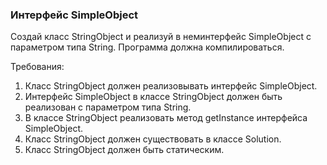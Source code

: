 
### Интерфейс SimpleObject

Создай класс StringObject и реализуй в неминтерфейс SimpleObject с параметром типа String.
Программа должна компилироваться.


Требования:
1.	Класс StringObject должен реализовывать интерфейс SimpleObject.
2.	Интерфейс SimpleObject в классе StringObject должен быть реализован с параметром типа String.
3.	В классе StringObject реализовать метод getInstance интерфейса SimpleObject.
4.	Класс StringObject должен существовать в классе Solution.
5.	Класс StringObject должен быть статическим.


